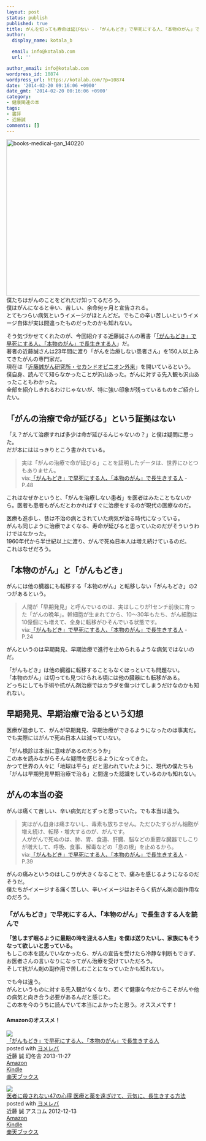 ```yaml
---
layout: post
status: publish
published: true
title: がんを切っても寿命は延びない - 「がんもどき」で早死にする人、「本物のがん」で長生きする人 近藤誠著
author:
  display_name: kotala_b

  email: info@kotalab.com
  url: ''

author_email: info@kotalab.com
wordpress_id: 10874
wordpress_url: https://kotalab.com/?p=10874
date: '2014-02-20 09:16:06 +0900'
date_gmt: '2014-02-20 00:16:06 +0900'
category:
- 健康関連の本
tags:
- 書評
- 近藤誠
comments: []
---
```

<p><img src="https://kotalab.com/wp-content/uploads/books-medical-gan_140220-546x409.jpg" alt="books-medical-gan_140220" width="546" height="409" class="alignnone size-large wp-image-10876" /><br />
僕たちはがんのことをどれだけ知ってるだろう。<br />
僕はがんになると辛い、苦しい、余命何ヶ月と宣告される。<br />
とてもつらい病気というイメージがほとんどだ。でもこの<span class="b">辛い苦しいというイメージ自体が実は間違ったものだったのかも知れない</span>。</p>
<p>そう気づかせてくれたのが、今回紹介する近藤誠さんの著書「<a href="https://www.amazon.co.jp/exec/obidos/asin/4344024842/same-22/" rel="nofollow" target="_blank">「がんもどき」で早死にする人、「本物のがん」で長生きする人</a>」だ。<br />
著者の近藤誠さんは<span class="b">23年間に渡り「がんを治療しない患者さん」を150人以上みてきたがんの専門家</span>だ。<br />
現在は「<a href="http://www.kondo-makoto.com/" target="_blank">近藤誠がん研究所・セカンドオピニオン外来</a><a href="https://b.hatena.ne.jp/entry/http://www.kondo-makoto.com/" target="_blank"><img border="0" src="https://b.hatena.ne.jp/entry/image/http://www.kondo-makoto.com/" alt="" /></a>」を開いているという。<br />
僕自身、読んでて知らなかったことが沢山あった。がんに対する先入観も沢山あったこともわかった。<br />
全部を紹介しきれるわけじゃないが、特に強い印象が残っているものをご紹介したい。<br />
</p>
<!--more-->
<h2>「がんの治療で命が延びる」という証拠はない</h2>
<p>「え？がんて治療すれば多少は命が延びるんじゃないの？」と僕は疑問に思った。<br />
だが本にははっきりとこう書かれている。</p>
<blockquote><p>
実は「がんの治療で命が延びる」ことを証明したデータは、世界にひとつもありません。<br />
via:<a href="https://www.amazon.co.jp/exec/obidos/asin/4344024842/same-22/" rel="nofollow" target="_blank">「がんもどき」で早死にする人、「本物のがん」で長生きする人</a> - P.48</p></blockquote>
<p>これはなぜかというと、「がんを治療しない患者」を医者はみたこともないから。医者も患者もがんだとわかればすぐに治療をするのが現代の医療なのだ。</p>
<p>医療も進歩し、昔は不治の病とされていた病気が治る時代になっている。<br />
がんも同じように治療でよくなる、寿命が延びると思っていたのだがそういうわけではなかった。<br />
1960年代から半世紀以上に渡り、がんで死ぬ日本人は増え続けているのだ。<br />
これはなぜだろう。</p>
<h2>「本物のがん」と「がんもどき」</h2>
<p>がんには他の臓器にも転移する「本物のがん」と転移しない「がんもどき」の2つがあるという。</p>
<blockquote><p>
人間が「早期発見」と呼んでいるのは、実はしこりが1センチ前後に育った「がんの晩年」。幹細胞が生まれてから、10〜30年もたち、がん細胞は10億個にも増えて、全身に転移がひそんでいる状態です。<br />
via:<a href="https://www.amazon.co.jp/exec/obidos/asin/4344024842/same-22/" rel="nofollow" target="_blank">「がんもどき」で早死にする人、「本物のがん」で長生きする人</a> - P.24</p></blockquote>
<p>がんというのは早期発見、早期治療で進行を止められるような病気ではないのだ。</p>
<p>「がんもどき」は他の臓器に転移することもなくほっといても問題ない。<br />
「本物のがん」は切っても見つけられる頃には他の臓器にも転移がある。<br />
どっちにしても手術や抗がん剤治療ではカラダを傷つけてしまうだけなのかも知れない。</p>
<h2>早期発見、早期治療で治るという幻想</h2>
<p>医療が進歩して、がんが早期発見、早期治療ができるようになったのは事実だ。<br />
でも実際にはがんで死ぬ日本人は減っていない。</p>
<p>「がん検診は本当に意味があるのだろうか」<br />
この本を読みながらそんな疑問を感じるようになってきた。<br />
<span class="b">かつて世界の人々に「地球は平ら」だと思われていたように、現代の僕たちも「がんは早期発見早期治療で治る」と間違った認識をしているのかも知れない。</span></p>
<h2>がんの本当の姿</h2>
<p>がんは痛くて苦しい、辛い病気だとずっと思っていた。でも本当は違う。</p>
<blockquote><p>実はがん自身は痛まないし、毒素も放ちません。ただひたすらがん細胞が増え続け、転移・増大するのが、がんです。<br />
人ががんで死ぬのは、肺、胃、食道、肝臓、脳などの重要な臓器でしこりが増大して、呼吸、食事、解毒などの「息の根」を止めるから。<br />
via:<a href="https://www.amazon.co.jp/exec/obidos/asin/4344024842/same-22/" rel="nofollow" target="_blank">「がんもどき」で早死にする人、「本物のがん」で長生きする人</a> - P.39</p></blockquote>
<p>がんの痛みというのはしこりが大きくなることで、痛みを感じるようになるのだそうだ。<br />
僕たちがイメージする痛く苦しい、辛いイメージはおそらく抗がん剤の副作用なのだろう。</p>
<h3>「がんもどき」で早死にする人、「本物のがん」で長生きする人を読んで</h3>
<p><strong>「苦しまず眠るように最期の時を迎える人生」を僕は送りたいし、家族にもそうなって欲しいと思っている。</strong><br />
もしこの本を読んでいなかったら、がんの宣告を受けたら冷静な判断もできず、お医者さんの言いなりになってがん治療を受けていただろう。<br />
そして抗がん剤の副作用で苦しむことになっていたかも知れない。</p>
<p>でも今は違う。<br />
がんというものに対する先入観がなくなり、若くて健康な今だからこそがんや他の病気と向き合う必要があるんだと感じた。<br />
この本を今のうちに読んでいて本当によかったと思う。オススメです！</p>
<h4 class="aam">Amazonのオススメ！</h4>
<div class="booklink-box">
<div class="booklink-image"><a href="https://www.amazon.co.jp/exec/obidos/asin/4344024842/same-22/" rel="nofollow" target="_blank"><img src="https://images-fe.ssl-images-amazon.com/images/I/41awiH8T3GL._SL160_.jpg" style="border: none;" /></a></div>
<div class="booklink-info">
<div class="booklink-name"><a href="https://www.amazon.co.jp/exec/obidos/asin/4344024842/same-22/" rel="nofollow" target="_blank">「がんもどき」で早死にする人、「本物のがん」で長生きする人</a>
<div class="booklink-powered-date">posted with <a href="https://yomereba.com" rel="nofollow" target="_blank">ヨメレバ</a></div>
</div>
<div class="booklink-detail">近藤 誠 幻冬舎 2013-11-27    </div>
<div class="booklink-link2">
<div class="shoplinkamazon"><a href="https://www.amazon.co.jp/exec/obidos/asin/4344024842/same-22/" rel="nofollow" target="_blank" title="アマゾン" >Amazon</a></div>
<div class="shoplinkkindle"><a href="https://www.amazon.co.jp/exec/obidos/ASIN/B00I99VFC6/same-22/" rel="nofollow" target="_blank" >Kindle</a></div>
<div class="shoplinkrakuten"><a href="http://c.af.moshimo.com/af/c/click?a_id=374941&p_id=56&pc_id=56&pl_id=637&s_v=b5Rz2P0601xu&url=http%3A%2F%2Fbooks.rakuten.co.jp%2Frb%2F12578766%2F" rel="nofollow" target="_blank" title="楽天ブックス" >楽天ブックス</a></div>
</p></div>
</div>
<div class="booklink-footer"></div>
</div>
<div class="booklink-box">
<div class="booklink-image"><a href="https://www.amazon.co.jp/exec/obidos/asin/4776207648/same-22/" rel="nofollow" target="_blank"><img src="https://images-fe.ssl-images-amazon.com/images/I/51bHYxcIkhL._SL160_.jpg" style="border: none;" /></a></div>
<div class="booklink-info">
<div class="booklink-name"><a href="https://www.amazon.co.jp/exec/obidos/asin/4776207648/same-22/" rel="nofollow" target="_blank">医者に殺されない47の心得 医療と薬を遠ざけて、元気に、長生きする方法</a>
<div class="booklink-powered-date">posted with <a href="https://yomereba.com" rel="nofollow" target="_blank">ヨメレバ</a></div>
</div>
<div class="booklink-detail">近藤 誠 アスコム 2012-12-13    </div>
<div class="booklink-link2">
<div class="shoplinkamazon"><a href="https://www.amazon.co.jp/exec/obidos/asin/4776207648/same-22/" rel="nofollow" target="_blank" title="アマゾン" >Amazon</a></div>
<div class="shoplinkkindle"><a href="https://www.amazon.co.jp/exec/obidos/ASIN/B00CS1Q5DA/same-22/" rel="nofollow" target="_blank" >Kindle</a></div>
<div class="shoplinkrakuten"><a href="http://c.af.moshimo.com/af/c/click?a_id=374941&p_id=56&pc_id=56&pl_id=637&s_v=b5Rz2P0601xu&url=http%3A%2F%2Fbooks.rakuten.co.jp%2Frb%2F12120033%2F" rel="nofollow" target="_blank" title="楽天ブックス" >楽天ブックス</a></div>
</p></div>
</div>
<div class="booklink-footer"></div>
</div>
